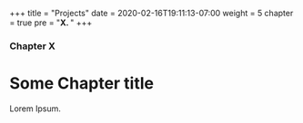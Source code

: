 +++
title = "Projects"
date = 2020-02-16T19:11:13-07:00
weight = 5
chapter = true
pre = "<b>X. </b>"
+++

### Chapter X

# Some Chapter title

Lorem Ipsum.